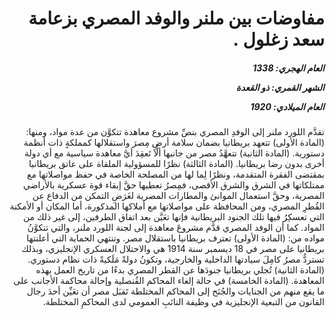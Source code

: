 <h1 dir="rtl">مفاوضات بين ملنر والوفد المصري بزعامة سعد زغلول .</h1>

<h5 dir="rtl">العام الهجري:  1338

الشهر القمري: ذو القعدة

العام الميلادي: 1920</h5>

<p dir="rtl">تقدَّم اللورد ملنر إلى الوفدِ المصري بنصِّ مشروع معاهدة تتكوَّن من عدة مواد، ومنها: (المادة الأولى) تتعهد بريطانيا بضمان سلامة أرضِ مِصرَ واستقلالها كمملكةٍ ذات أنظمة دستورية. (المادة الثانية) تتعهَّدُ مصر من جانبها ألَّا تَعقِدَ أيَّ معاهدة سياسية مع أي دولة أخرى بدون رضا بريطانيا. (المادة الثالثة) نظرًا للمسؤولية الملقاة على عاتق بريطانيا بمقتضى الفقرة المتقدمة، ونظرًا لِما لها من المصلحة الخاصة في حفظ مواصلاتها مع ممتلكاتها في الشرق والشرق الأقصى، فمِصرُ تعطيها حقَّ إبقاء قوة عسكرية بالأراضي المصرية، وحقَّ استعمال الموانئ والمطارات المصرية لغَرَضِ التمكن من الدفاع عن القُطرِ المصري، ومن المحافظة على مواصلاتها مع أملاكها المذكورة، أما المكان أو الأمكنة التي تعسكِرُ فيها تلك الجنود البريطانية فإنها تعَيَّن بعد اتفاق الطرفين، إلى غير ذلك من المواد. كما أن الوفد المصري قدَّم مشروعَ معاهدة إلى لجنة اللورد ملنر، والتي تتكوَّنُ مواده من: (المادة الأولى) تعترف بريطانيا باستقلال مصر. وتنتهي الحماية التي أعلنتها بريطانيا على مصر في 18 ديسمبر سنة 1914 هي والاحتلال العسكري الإنجليزي، وبذلك تستردُّ مصرُ كامِلَ سيادتها الداخلية والخارجية، وتكونُ دولةً مَلَكيةً ذات نظام دستوري. (المادة الثانية) تُجلي بريطانيا جنودَها عن القطر المصري بدءًا من تاريخ العمل بهذه المعاهدة. (المادة الخامسة) في حالة إلغاء المحاكم القُنصلية وإحالة محاكمة الأجانب على ما يقع منهم من الجنايات والجُنَح إلى المحاكم المختلطة تَقبَل مصر أن تعَيِّن أحدَ رجال القانون من التبعية الإنجليزية في وظيفة النائبِ العمومي لدى المحاكمِ المختلطة.</p></br>
